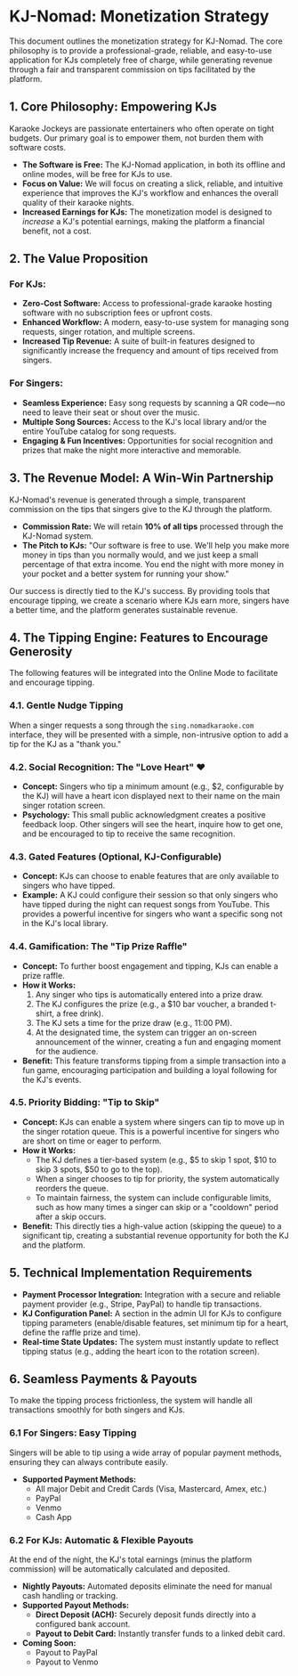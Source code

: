 # KJ-Nomad: Monetization Strategy

This document outlines the monetization strategy for KJ-Nomad. The core philosophy is to provide a professional-grade, reliable, and easy-to-use application for KJs completely free of charge, while generating revenue through a fair and transparent commission on tips facilitated by the platform.

## 1. Core Philosophy: Empowering KJs

Karaoke Jockeys are passionate entertainers who often operate on tight budgets. Our primary goal is to empower them, not burden them with software costs.

- **The Software is Free:** The KJ-Nomad application, in both its offline and online modes, will be free for KJs to use.
- **Focus on Value:** We will focus on creating a slick, reliable, and intuitive experience that improves the KJ's workflow and enhances the overall quality of their karaoke nights.
- **Increased Earnings for KJs:** The monetization model is designed to *increase* a KJ's potential earnings, making the platform a financial benefit, not a cost.

## 2. The Value Proposition

### For KJs:
- **Zero-Cost Software:** Access to professional-grade karaoke hosting software with no subscription fees or upfront costs.
- **Enhanced Workflow:** A modern, easy-to-use system for managing song requests, singer rotation, and multiple screens.
- **Increased Tip Revenue:** A suite of built-in features designed to significantly increase the frequency and amount of tips received from singers.

### For Singers:
- **Seamless Experience:** Easy song requests by scanning a QR code—no need to leave their seat or shout over the music.
- **Multiple Song Sources:** Access to the KJ's local library and/or the entire YouTube catalog for song requests.
- **Engaging & Fun Incentives:** Opportunities for social recognition and prizes that make the night more interactive and memorable.

## 3. The Revenue Model: A Win-Win Partnership

KJ-Nomad's revenue is generated through a simple, transparent commission on the tips that singers give to the KJ through the platform.

- **Commission Rate:** We will retain **10% of all tips** processed through the KJ-Nomad system.
- **The Pitch to KJs:** "Our software is free to use. We'll help you make more money in tips than you normally would, and we just keep a small percentage of that extra income. You end the night with more money in your pocket and a better system for running your show."

Our success is directly tied to the KJ's success. By providing tools that encourage tipping, we create a scenario where KJs earn more, singers have a better time, and the platform generates sustainable revenue.

## 4. The Tipping Engine: Features to Encourage Generosity

The following features will be integrated into the Online Mode to facilitate and encourage tipping.

### 4.1. Gentle Nudge Tipping
When a singer requests a song through the `sing.nomadkaraoke.com` interface, they will be presented with a simple, non-intrusive option to add a tip for the KJ as a "thank you."

### 4.2. Social Recognition: The "Love Heart" ❤️
- **Concept:** Singers who tip a minimum amount (e.g., $2, configurable by the KJ) will have a heart icon displayed next to their name on the main singer rotation screen.
- **Psychology:** This small public acknowledgment creates a positive feedback loop. Other singers will see the heart, inquire how to get one, and be encouraged to tip to receive the same recognition.

### 4.3. Gated Features (Optional, KJ-Configurable)
- **Concept:** KJs can choose to enable features that are only available to singers who have tipped.
- **Example:** A KJ could configure their session so that only singers who have tipped during the night can request songs from YouTube. This provides a powerful incentive for singers who want a specific song not in the KJ's local library.

### 4.4. Gamification: The "Tip Prize Raffle"
- **Concept:** To further boost engagement and tipping, KJs can enable a prize raffle.
- **How it Works:**
    1. Any singer who tips is automatically entered into a prize draw.
    2. The KJ configures the prize (e.g., a $10 bar voucher, a branded t-shirt, a free drink).
    3. The KJ sets a time for the prize draw (e.g., 11:00 PM).
    4. At the designated time, the system can trigger an on-screen announcement of the winner, creating a fun and engaging moment for the audience.
- **Benefit:** This feature transforms tipping from a simple transaction into a fun game, encouraging participation and building a loyal following for the KJ's events.

### 4.5. Priority Bidding: "Tip to Skip"
- **Concept:** KJs can enable a system where singers can tip to move up in the singer rotation queue. This is a powerful incentive for singers who are short on time or eager to perform.
- **How it Works:**
    - The KJ defines a tier-based system (e.g., $5 to skip 1 spot, $10 to skip 3 spots, $50 to go to the top).
    - When a singer chooses to tip for priority, the system automatically reorders the queue.
    - To maintain fairness, the system can include configurable limits, such as how many times a singer can skip or a "cooldown" period after a skip occurs.
- **Benefit:** This directly ties a high-value action (skipping the queue) to a significant tip, creating a substantial revenue opportunity for both the KJ and the platform.

## 5. Technical Implementation Requirements
- **Payment Processor Integration:** Integration with a secure and reliable payment provider (e.g., Stripe, PayPal) to handle tip transactions.
- **KJ Configuration Panel:** A section in the admin UI for KJs to configure tipping parameters (enable/disable features, set minimum tip for a heart, define the raffle prize and time).
- **Real-time State Updates:** The system must instantly update to reflect tipping status (e.g., adding the heart icon to the rotation screen).

## 6. Seamless Payments & Payouts

To make the tipping process frictionless, the system will handle all transactions smoothly for both singers and KJs.

### 6.1 For Singers: Easy Tipping
Singers will be able to tip using a wide array of popular payment methods, ensuring they can always contribute easily.
- **Supported Payment Methods:**
    - All major Debit and Credit Cards (Visa, Mastercard, Amex, etc.)
    - PayPal
    - Venmo
    - Cash App

### 6.2 For KJs: Automatic & Flexible Payouts
At the end of the night, the KJ's total earnings (minus the platform commission) will be automatically calculated and deposited.
- **Nightly Payouts:** Automated deposits eliminate the need for manual cash handling or tracking.
- **Supported Payout Methods:**
    - **Direct Deposit (ACH):** Securely deposit funds directly into a configured bank account.
    - **Payout to Debit Card:** Instantly transfer funds to a linked debit card.
- **Coming Soon:**
    - Payout to PayPal
    - Payout to Venmo
